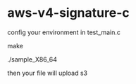# aws-v4-signature-c

config your environment in test_main.c

make

./sample_X86_64 

then your file will upload s3
